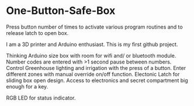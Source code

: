 # One-Button-Safe-Box
Press button number of times to activate various program routines and to release latch to open box.

I am a 3D printer and Arduino enthusiast.
This is my first github project. 

Thinking Arduino size box with room for wifi and/ or bluetooth module.
Number codes are entered with >1 second pause between numbers.
Control Greenhouse lighting and irrigation with the press of a button. Enter different zones with manual override on/off function.
Electonic Latch for sliding box open design. Access to electronics and secret compartment big enough for a key.

RGB LED for status indicator.
